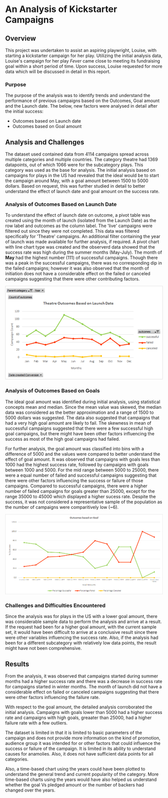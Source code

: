 # An Analysis of Kickstarter Campaigns

## Overview
 This project was undertaken to assist an aspiring playwright, Louise, with starting a kickstarter campaign for her play. Utilizing the initial analysis data, Louise's campaign for her play *Fever* came close to meeting its fundraising goal within a short period of time. Upon success, Louise requested for more data which will be discussed in detail in this report. 

### Purpose
The purpose of the analysis was to identify trends and understand the performance of previous campaigns based on the Outcomes, Goal amount and the Launch date. The below, new factors were analysed in detail after the initial success:
* Outcomes based on Launch date
* Outcomes based on Goal amount

## Analysis and Challenges

The dataset used contained data from 4114 campaigns spread across multiple categories and multiple countries. The category theatre had 1369 datapoints, out of which 1066 were for the subcategory plays. This category was used as the base for analysis. The initial analysis based on campaigns for plays in the US had revealed that the ideal would be to start the campaign around May, with a goal amount between 1500 to 5000 dollars. Based on request, this was further studied in detail to better understand the effect of launch date and goal amount on the success rate.

### Analysis of Outcomes Based on Launch Date
To understand the effect of launch date on outcome, a pivot table was created using the month of launch (isolated from the Launch Date) as the row label and outcomes as the column label. The 'live' campaigns were filtered out since they were not completed. This data was filtered specifically for 'Theatre' campaigns. An additional filter containing the year of launch was made available for further analysis, if required. A pivot chart with line chart type was created and the observerd data showed that the success rate was high during the summer months (May-July). The month of **May** had the highest number (111) of successful campaigns. Though there was a peak in the successful campaigns, there was no corresponding dip in the failed campaigns; however it was also observed that the month of initiation does not have a considerable effect on the failed or canceled campaigns suggesting that there were other contributing factors.

![Theatre_Outcomes_Vs_Launch](https://github.com/Dhanushree27/Kickstarter-Analysis/blob/2a0b980b2c340421923f0cc12bcf71142f98cc87/Resources/Theatre_Outcomes_Vs_Launch.png)

### Analysis of Outcomes Based on Goals
The ideal goal amount was identified during initial analysis, using statistical concepts mean and median. Since the mean value was skewed, the median data was considered as the better approximation and a range of 1500 to 5000 dollars was suggested. The data also suggested that campaigns that had a very high goal amount are likely to fail. The skewness in mean of successful campaigns suggested that there were a few successful high goal campaigns, but there might have been other factors influencing the success as most of the high goal campaigns had failed.

For further analysis, the goal amount was classified into bins with a difference of 5000 and the values were compared to better understand the effect of goal amount. It was observed that campaigns with goals less than 1000 had the highest success rate, followed by campaigns with goals between 1000 and 5000. For the mid range between 5000 to 25000, there were a equal number of failed and successful campaigns suggesting that there were other factors influencing the success or failure of those campaigns. Compared to successful campaigns, there were a higher number of failed campaigns for goals greater than 25000, except for the range 35000 to 45000 which displayed a higher sucess rate. Despite the success, it was not considered a representative sample of the population as the number of campaigns were comparitively low (~6).

![Outcomes_Vs_Goals](https://github.com/Dhanushree27/Kickstarter-Analysis/blob/2a0b980b2c340421923f0cc12bcf71142f98cc87/Resources/Outcomes_Vs_Goals.png)

### Challenges and Difficulties Encountered
Since the analysis was for plays in the US with a lower goal amount, there was considerable sample data to perform the analysis and arrive at a result. If the request had been for a higher goal amount, with the current sample set, it would have been difficult to arrive at a conclusive result since there were other variables influencing the success rate. 
Also, if the analysis had been for a different subcategory with relatively low data points, the result might have not been comprehensive.

## Results
From the analysis, it was observed that campaigns started during summer months had a higher success rate and there was a decrease in success rate for campaigns started in winter months. The month of launch did not have a considerable effect on failed or canceled campaigns suggesting that there were other factors influencing the failure rate.

With respect to the goal amount, the detailed analysis corroborated the initial analysis. Campaigns with goals lower than 5000 had a higher success rate and campaigns with high goals, greaater than 25000, had a higher failure rate with a few outliers.

The dataset is limited in that it is limited to basic parameters of the campaign and does not provide more information on the kind of promotion, audience group it was intended for or other factors that could influence the success or failure of the campaign. It is limited in its ability to understand causes for anamolies. Also, it does not have sufficient data points for all categories.

Also, a time-based chart using the years could have been plotted to understand the general trend and current popularity of the category. More time-based charts using the years would have also helped us understand whether the goal Vs pledged amount or the number of backers had changed over the years. 


